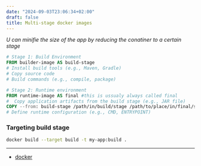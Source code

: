 ```yaml
---
date: "2024-09-03T23:06:34+02:00"
draft: false
title: Multi-stage docker images
---
```


*U can minifie the size of the app by reducing the conatiner to a
certain stage*

``` dockerfile
# Stage 1: Build Environment
FROM builder-image AS build-stage 
# Install build tools (e.g., Maven, Gradle)
# Copy source code
# Build commands (e.g., compile, package)

# Stage 2: Runtime environment
FROM runtime-image AS final #this is ussualy always called final  
#  Copy application artifacts from the build stage (e.g., JAR file)
COPY --from: build-stage /path/in/build/stage /path/to/place/in/final/stage
# Define runtime configuration (e.g., CMD, ENTRYPOINT)
```

### Targeting build stage

``` bash
docker build --target build -t my-app:build .
```

------------------------------------------------------------------------

-   [docker](/Linux/Docker/docker)
